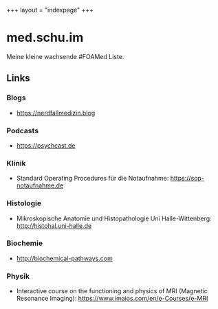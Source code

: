 +++
layout = "indexpage"
+++

# med.schu.im

Meine kleine wachsende #FOAMed Liste.

## Links

### Blogs

* https://nerdfallmedizin.blog

### Podcasts

* https://psychcast.de

### Klinik

* Standard Operating Procedures für die Notaufnahme: https://sop-notaufnahme.de

### Histologie

* Mikroskopische Anatomie und Histopathologie Uni Halle-Wittenberg: http://histohal.uni-halle.de

### Biochemie

* http://biochemical-pathways.com

### Physik

* Interactive course on the functioning and physics of MRI (Magnetic Resonance Imaging): https://www.imaios.com/en/e-Courses/e-MRI
